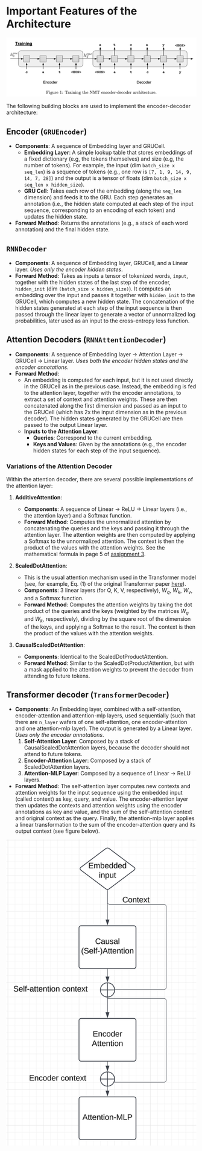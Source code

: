 # Important Features of the Architecture

![Architecture at training time. See original image in page 3 of [assignment 3](http://www.cs.toronto.edu/~rgrosse/courses/csc421_2019/assignments/assignment3.pdf)](figures/encoder-decoder.png)

The following building blocks are used to implement the encoder-decoder architecture:

## Encoder (`GRUEncoder`)

- **Components**: A sequence of Embedding layer and GRUCell.
  - **Embedding Layer**: A simple lookup table that stores embeddings of a fixed dictionary (e.g, the tokens themselves) and size (e.g, the number of tokens). For example, the input (dim `batch_size x seq_len`) is a sequence of tokens (e.g., one row is `[7, 1, 9, 14, 9, 14, 7, 28]`) and the output is a tensor of floats (dim `batch_size x seq_len x hidden_size`).
  - **GRU Cell**: Takes each row of the embedding (along the `seq_len` dimension) and feeds it to the GRU. Each step generates an annotation (i.e., the hidden state computed at each step of the input sequence, corresponding to an encoding of each token) and updates the hidden state.
- **Forward Method**: Returns the annotations (e.g., a stack of each word annotation) and the final hidden state.

## `RNNDecoder`

- **Components**: A sequence of Embedding layer, GRUCell, and a Linear layer. *Uses only the encoder hidden states*.
- **Forward Method**: Takes as inputs a tensor of tokenized words, `input`, together with the hidden states of the last step of the encoder, `hidden_init` (dim `(batch_size x hidden_size)`). It computes an embedding over the input and passes it together with `hidden_init` to the GRUCell, which computes a new hidden state. The concatenation of the hidden states generated at each step of the input sequence is then passed through the linear layer to generate a vector of unnormalized log probabilities, later used as an input to the cross-entropy loss function.

## Attention Decoders (`RNNAttentionDecoder`)

- **Components**: A sequence of Embedding layer -> Attention Layer -> GRUCell -> Linear layer. *Uses both the encoder hidden states and the encoder annotations*.
- **Forward Method**:
  - An embedding is computed for each input, but it is not used directly in the GRUCell as in the previous case. Instead, the embedding is fed to the attention layer, together with the encoder annotations, to extract a set of context and attention weights. These are then concatenated along the first dimension and passed as an input to the GRUCell (which has 2x the input dimension as in the previous decoder). The hidden states generated by the GRUCell are then passed to the output Linear layer.
  - **Inputs to the Attention Layer**:
    - **Queries**: Correspond to the current embedding.
    - **Keys and Values**: Given by the annotations (e.g., the encoder hidden states for each step of the input sequence).

### Variations of the Attention Decoder

Within the attention decoder, there are several possible implementations of the attention layer:

1. **AdditiveAttention**:
     - **Components**: A sequence of Linear -> ReLU -> Linear layers (i.e., the attention layer) and a Softmax function.
     - **Forward Method**: Computes the unnormalized attention by concatenating the queries and the keys and passing it through the attention layer. The attention weights are then computed by applying a Softmax to the unnormalized attention. The context is then the product of the values with the attention weights. See the mathematical formula in page 5 of [assignment 3](http://www.cs.toronto.edu/~rgrosse/courses/csc421_2019/assignments/assignment3.pdf).

2. **ScaledDotAttention**:
     - This is the usual attention mechanism used in the Transformer model (see, for example, Eq. (1) of the original Transformer paper [here](https://arxiv.org/pdf/1706.03762)).
     - **Components**: 3 linear layers (for Q, K, V, respectively), $W_q$, $W_k$, $W_v$, and a Softmax function.
     - **Forward Method**: Computes the attention weights by taking the dot product of the queries and the keys (weighted by the matrices $W_q$ and $W_k$, respectively), dividing by the square root of the dimension of the keys, and applying a Softmax to the result. The context is then the product of the values with the attention weights.

3. **CausalScaledDotAttention**:
     - **Components**: Identical to the ScaledDotProductAttention.
     - **Forward Method**: Similar to the ScaledDotProductAttention, but with a mask applied to the attention weights to prevent the decoder from attending to future tokens.

## Transformer decoder (`TransformerDecoder`)

- **Components**: An Embedding layer, combined with a self-attention, encoder-attention and attention-mlp layers, used sequentially (such that there are `n_layer` wafers of one self-attention, one encoder-attention and one attention-mlp layer). The output is generated by a Linear layer. *Uses only the encoder annotations*.
    1. **Self-Attention Layer**: Composed by a stack of CausalScaledDotAttention layers, because the decoder should not attend to future tokens.
    2. **Encoder-Attention Layer**: Composed by a stack of ScaledDotAttention layers.
    3. **Attention-MLP Layer**: Composed by a sequence of Linear -> ReLU layers.
- **Forward Method**: The self-attention layer computes new contexts and attention weights for the input sequence using the embedded input (called context) as key, query, and value. The encoder-attention layer then updates the contexts and attention weights using the encoder annotations as key and value, and the sum of the self-attention context and original context as the query. Finally, the attention-mlp layer applies a linear transformation to the sum of the encoder-attention query and its output context (see figure below).

![Example](figures/residual-context-transformer-encoder.png)
